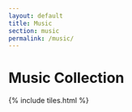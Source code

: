 ```yaml
---
layout: default
title: Music
section: music
permalink: /music/
---
```


# Music Collection

{% include tiles.html %}